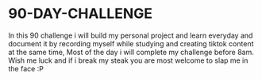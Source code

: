 # 90-DAY-CHALLENGE
In this 90 challenge i will build my personal project and learn everyday and document it by recording myself while studying and creating tiktok content at the same time, Most of the day i will complete my challenge before 8am. Wish me luck and if i break my steak you are most welcome to slap me in the face :P
